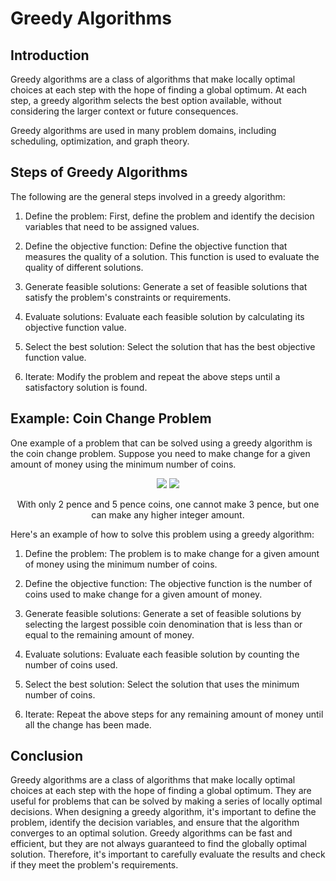 # Greedy Algorithms

## Introduction

Greedy algorithms are a class of algorithms that make locally optimal choices at each step with the hope of finding a global optimum. At each step, a greedy algorithm selects the best option available, without considering the larger context or future consequences.

Greedy algorithms are used in many problem domains, including scheduling, optimization, and graph theory.

## Steps of Greedy Algorithms

The following are the general steps involved in a greedy algorithm:

1. Define the problem: First, define the problem and identify the decision variables that need to be assigned values.

2. Define the objective function: Define the objective function that measures the quality of a solution. This function is used to evaluate the quality of different solutions.

3. Generate feasible solutions: Generate a set of feasible solutions that satisfy the problem's constraints or requirements.

4. Evaluate solutions: Evaluate each feasible solution by calculating its objective function value.

5. Select the best solution: Select the solution that has the best objective function value.

6. Iterate: Modify the problem and repeat the above steps until a satisfactory solution is found.

## Example: Coin Change Problem

One example of a problem that can be solved using a greedy algorithm is the coin change problem. Suppose you need to make change for a given amount of money using the minimum number of coins.

<div align="center">
    <img src="https://upload.wikimedia.org/wikipedia/commons/thumb/3/3c/Two_Pence_01.jpg/120px-Two_Pence_01.jpg">
    <img src="https://upload.wikimedia.org/wikipedia/commons/thumb/4/46/Five_New_Pence.jpg/120px-Five_New_Pence.jpg">
    <p>With only 2 pence and 5 pence coins, one cannot make 3 pence, but one can make any higher integer amount.</p>
</div>

Here's an example of how to solve this problem using a greedy algorithm:

1. Define the problem: The problem is to make change for a given amount of money using the minimum number of coins.

2. Define the objective function: The objective function is the number of coins used to make change for a given amount of money.

3. Generate feasible solutions: Generate a set of feasible solutions by selecting the largest possible coin denomination that is less than or equal to the remaining amount of money.

4. Evaluate solutions: Evaluate each feasible solution by counting the number of coins used.

5. Select the best solution: Select the solution that uses the minimum number of coins.

6. Iterate: Repeat the above steps for any remaining amount of money until all the change has been made.

## Conclusion

Greedy algorithms are a class of algorithms that make locally optimal choices at each step with the hope of finding a global optimum. They are useful for problems that can be solved by making a series of locally optimal decisions. When designing a greedy algorithm, it's important to define the problem, identify the decision variables, and ensure that the algorithm converges to an optimal solution. Greedy algorithms can be fast and efficient, but they are not always guaranteed to find the globally optimal solution. Therefore, it's important to carefully evaluate the results and check if they meet the problem's requirements.
